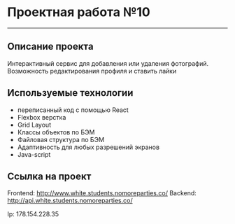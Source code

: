 # Проектная работа №10
------
## Описание проекта 
Интерактивный сервис для добавления или удаления фотографий. Возможность редактирования профиля и ставить лайки

## Используемые технологии
* переписанный код с помощью React
* Flexbox верстка
* Grid Layout
* Классы объектов по БЭМ
* Файловая структура по БЭМ
* Адаптивность для любых разрешений экранов
* Java-script

## Ссылка на проект
Frontend: http://www.white.students.nomoreparties.co/
Backend: http://api.white.students.nomoreparties.co/

Ip: 178.154.228.35